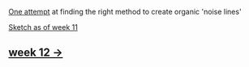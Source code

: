 [One attempt](https://sylvain-girard.github.io/Slave2theAlgo2020/week11/noiselines/) at finding the right method to create organic 'noise lines'

[Sketch as of week 11](https://sylvain-girard.github.io/Slave2theAlgo2020/week11/chromaesthetorweek11/)

## [week 12 ->](https://sylvain-girard.github.io/Slave2theAlgo2020/week12/)
